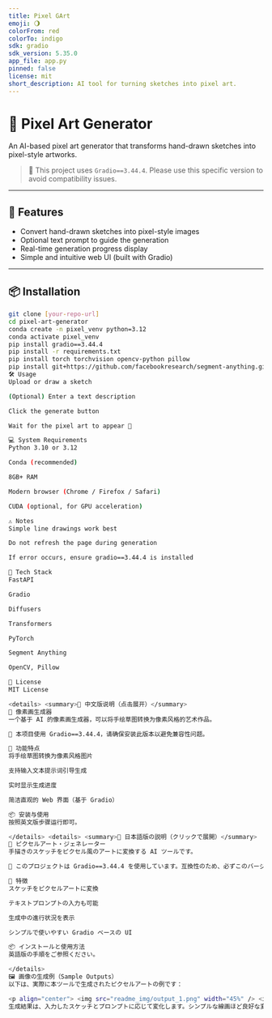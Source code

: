 ```yaml
---
title: Pixel GArt
emoji: 🌖
colorFrom: red
colorTo: indigo
sdk: gradio
sdk_version: 5.35.0
app_file: app.py
pinned: false
license: mit
short_description: AI tool for turning sketches into pixel art.
---
```


# 🎨 Pixel Art Generator

An AI-based pixel art generator that transforms hand-drawn sketches into pixel-style artworks.

> 🚀 This project uses `Gradio==3.44.4`. Please use this specific version to avoid compatibility issues.

---

## 🌟 Features

- Convert hand-drawn sketches into pixel-style images  
- Optional text prompt to guide the generation  
- Real-time generation progress display  
- Simple and intuitive web UI (built with Gradio)  

---

## 📦 Installation

```bash
git clone [your-repo-url]
cd pixel-art-generator
conda create -n pixel_venv python=3.12
conda activate pixel_venv
pip install gradio==3.44.4
pip install -r requirements.txt
pip install torch torchvision opencv-python pillow
pip install git+https://github.com/facebookresearch/segment-anything.git
🛠️ Usage
Upload or draw a sketch

(Optional) Enter a text description

Click the generate button

Wait for the pixel art to appear 🎉

💻 System Requirements
Python 3.10 or 3.12

Conda (recommended)

8GB+ RAM

Modern browser (Chrome / Firefox / Safari)

CUDA (optional, for GPU acceleration)

⚠️ Notes
Simple line drawings work best

Do not refresh the page during generation

If error occurs, ensure gradio==3.44.4 is installed

🧱 Tech Stack
FastAPI

Gradio

Diffusers

Transformers

PyTorch

Segment Anything

OpenCV, Pillow

📄 License
MIT License

<details> <summary>📘 中文版说明（点击展开）</summary>
🎨 像素画生成器
一个基于 AI 的像素画生成器，可以将手绘草图转换为像素风格的艺术作品。

🚀 本项目使用 Gradio==3.44.4，请确保安装此版本以避免兼容性问题。

🌟 功能特点
将手绘草图转换为像素风格图片

支持输入文本提示词引导生成

实时显示生成进度

简洁直观的 Web 界面（基于 Gradio）

📦 安装与使用
按照英文版步骤运行即可。

</details> <details> <summary>📙 日本語版の説明（クリックで展開）</summary>
🎨 ピクセルアート・ジェネレーター
手描きのスケッチをピクセル風のアートに変換する AI ツールです。

🚀 このプロジェクトは Gradio==3.44.4 を使用しています。互換性のため、必ずこのバージョンを使用してください。

🌟 特徴
スケッチをピクセルアートに変換

テキストプロンプトの入力も可能

生成中の進行状況を表示

シンプルで使いやすい Gradio ベースの UI

📦 インストールと使用方法
英語版の手順をご参照ください。

</details>
🖼️ 画像の生成例（Sample Outputs）
以下は、実際に本ツールで生成されたピクセルアートの例です：

<p align="center"> <img src="readme_img/output_1.png" width="45%" /> <img src="readme_img/output_1_snapshot.png" width="45%" /> </p> <p align="center"> <img src="readme_img/output_2.png" width="45%" /> <img src="readme_img/output_2_snapshot.png" width="45%" /> </p> <p align="center"> <img src="readme_img/output_3.png" width="45%" /> <img src="readme_img/output_3_snapshot.png" width="45%" /> </p> <p align="center"> <img src="readme_img/output_4.png" width="45%" /> <img src="readme_img/output_4_snapshot.png" width="45%" /> </p>
生成結果は、入力したスケッチとプロンプトに応じて変化します。シンプルな線画ほど良好な変換結果が得られます。

